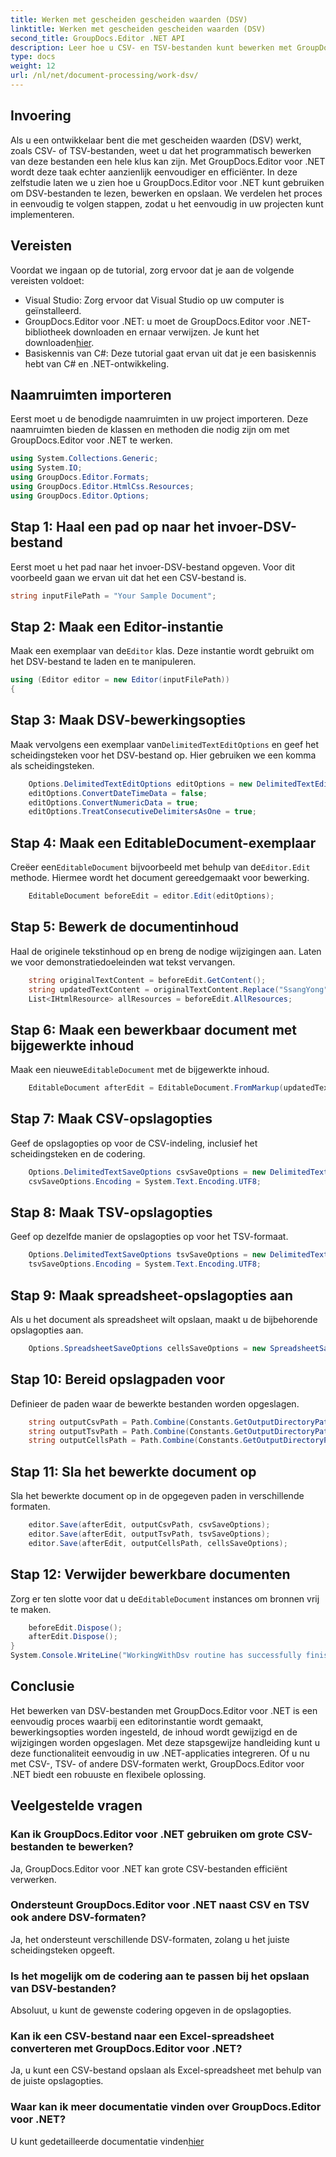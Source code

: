 ```yaml
---
title: Werken met gescheiden gescheiden waarden (DSV)
linktitle: Werken met gescheiden gescheiden waarden (DSV)
second_title: GroupDocs.Editor .NET API
description: Leer hoe u CSV- en TSV-bestanden kunt bewerken met GroupDocs.Editor voor .NET met deze stapsgewijze handleiding. Verbeter moeiteloos uw .NET-projecten.
type: docs
weight: 12
url: /nl/net/document-processing/work-dsv/
---
```

## Invoering
Als u een ontwikkelaar bent die met gescheiden waarden (DSV) werkt, zoals CSV- of TSV-bestanden, weet u dat het programmatisch bewerken van deze bestanden een hele klus kan zijn. Met GroupDocs.Editor voor .NET wordt deze taak echter aanzienlijk eenvoudiger en efficiënter. In deze zelfstudie laten we u zien hoe u GroupDocs.Editor voor .NET kunt gebruiken om DSV-bestanden te lezen, bewerken en opslaan. We verdelen het proces in eenvoudig te volgen stappen, zodat u het eenvoudig in uw projecten kunt implementeren.
## Vereisten
Voordat we ingaan op de tutorial, zorg ervoor dat je aan de volgende vereisten voldoet:
- Visual Studio: Zorg ervoor dat Visual Studio op uw computer is geïnstalleerd.
-  GroupDocs.Editor voor .NET: u moet de GroupDocs.Editor voor .NET-bibliotheek downloaden en ernaar verwijzen. Je kunt het downloaden[hier](https://releases.groupdocs.com/editor/net/).
- Basiskennis van C#: Deze tutorial gaat ervan uit dat je een basiskennis hebt van C# en .NET-ontwikkeling.
## Naamruimten importeren
Eerst moet u de benodigde naamruimten in uw project importeren. Deze naamruimten bieden de klassen en methoden die nodig zijn om met GroupDocs.Editor voor .NET te werken.
```csharp
using System.Collections.Generic;
using System.IO;
using GroupDocs.Editor.Formats;
using GroupDocs.Editor.HtmlCss.Resources;
using GroupDocs.Editor.Options;
```

## Stap 1: Haal een pad op naar het invoer-DSV-bestand
Eerst moet u het pad naar het invoer-DSV-bestand opgeven. Voor dit voorbeeld gaan we ervan uit dat het een CSV-bestand is.
```csharp
string inputFilePath = "Your Sample Document";
```
## Stap 2: Maak een Editor-instantie
 Maak een exemplaar van de`Editor` klas. Deze instantie wordt gebruikt om het DSV-bestand te laden en te manipuleren.
```csharp
using (Editor editor = new Editor(inputFilePath))
{
```
## Stap 3: Maak DSV-bewerkingsopties
 Maak vervolgens een exemplaar van`DelimitedTextEditOptions` en geef het scheidingsteken voor het DSV-bestand op. Hier gebruiken we een komma als scheidingsteken.
```csharp
    Options.DelimitedTextEditOptions editOptions = new DelimitedTextEditOptions(",");
    editOptions.ConvertDateTimeData = false;
    editOptions.ConvertNumericData = true;
    editOptions.TreatConsecutiveDelimitersAsOne = true;
```
## Stap 4: Maak een EditableDocument-exemplaar
 Creëer een`EditableDocument` bijvoorbeeld met behulp van de`Editor.Edit` methode. Hiermee wordt het document gereedgemaakt voor bewerking.
```csharp
    EditableDocument beforeEdit = editor.Edit(editOptions);
```
## Stap 5: Bewerk de documentinhoud
Haal de originele tekstinhoud op en breng de nodige wijzigingen aan. Laten we voor demonstratiedoeleinden wat tekst vervangen.
```csharp
    string originalTextContent = beforeEdit.GetContent();
    string updatedTextContent = originalTextContent.Replace("SsangYong", "Chevrolet").Replace("Kyron", "Camaro");
    List<IHtmlResource> allResources = beforeEdit.AllResources;
```
## Stap 6: Maak een bewerkbaar document met bijgewerkte inhoud
 Maak een nieuwe`EditableDocument` met de bijgewerkte inhoud.
```csharp
    EditableDocument afterEdit = EditableDocument.FromMarkup(updatedTextContent, allResources);
```
## Stap 7: Maak CSV-opslagopties
Geef de opslagopties op voor de CSV-indeling, inclusief het scheidingsteken en de codering.
```csharp
    Options.DelimitedTextSaveOptions csvSaveOptions = new DelimitedTextSaveOptions(",");
    csvSaveOptions.Encoding = System.Text.Encoding.UTF8;
```
## Stap 8: Maak TSV-opslagopties
Geef op dezelfde manier de opslagopties op voor het TSV-formaat.
```csharp
    Options.DelimitedTextSaveOptions tsvSaveOptions = new DelimitedTextSaveOptions("\t");
    tsvSaveOptions.Encoding = System.Text.Encoding.UTF8;
```
## Stap 9: Maak spreadsheet-opslagopties aan
Als u het document als spreadsheet wilt opslaan, maakt u de bijbehorende opslagopties aan.
```csharp
    Options.SpreadsheetSaveOptions cellsSaveOptions = new SpreadsheetSaveOptions(SpreadsheetFormats.Xlsm);
```
## Stap 10: Bereid opslagpaden voor
Definieer de paden waar de bewerkte bestanden worden opgeslagen.
```csharp
    string outputCsvPath = Path.Combine(Constants.GetOutputDirectoryPath(inputFilePath), Path.GetFileNameWithoutExtension(inputFilePath) + ".csv");
    string outputTsvPath = Path.Combine(Constants.GetOutputDirectoryPath(inputFilePath), Path.GetFileNameWithoutExtension(inputFilePath) + ".tsv");
    string outputCellsPath = Path.Combine(Constants.GetOutputDirectoryPath(inputFilePath), Path.GetFileNameWithoutExtension(inputFilePath) + ".xlsm");
```
## Stap 11: Sla het bewerkte document op
Sla het bewerkte document op in de opgegeven paden in verschillende formaten.
```csharp
    editor.Save(afterEdit, outputCsvPath, csvSaveOptions);
    editor.Save(afterEdit, outputTsvPath, tsvSaveOptions);
    editor.Save(afterEdit, outputCellsPath, cellsSaveOptions);
```
## Stap 12: Verwijder bewerkbare documenten
 Zorg er ten slotte voor dat u de`EditableDocument` instances om bronnen vrij te maken.
```csharp
    beforeEdit.Dispose();
    afterEdit.Dispose();
}
System.Console.WriteLine("WorkingWithDsv routine has successfully finished");
```
## Conclusie
Het bewerken van DSV-bestanden met GroupDocs.Editor voor .NET is een eenvoudig proces waarbij een editorinstantie wordt gemaakt, bewerkingsopties worden ingesteld, de inhoud wordt gewijzigd en de wijzigingen worden opgeslagen. Met deze stapsgewijze handleiding kunt u deze functionaliteit eenvoudig in uw .NET-applicaties integreren. Of u nu met CSV-, TSV- of andere DSV-formaten werkt, GroupDocs.Editor voor .NET biedt een robuuste en flexibele oplossing.
## Veelgestelde vragen
### Kan ik GroupDocs.Editor voor .NET gebruiken om grote CSV-bestanden te bewerken?
Ja, GroupDocs.Editor voor .NET kan grote CSV-bestanden efficiënt verwerken.
### Ondersteunt GroupDocs.Editor voor .NET naast CSV en TSV ook andere DSV-formaten?
Ja, het ondersteunt verschillende DSV-formaten, zolang u het juiste scheidingsteken opgeeft.
### Is het mogelijk om de codering aan te passen bij het opslaan van DSV-bestanden?
Absoluut, u kunt de gewenste codering opgeven in de opslagopties.
### Kan ik een CSV-bestand naar een Excel-spreadsheet converteren met GroupDocs.Editor voor .NET?
Ja, u kunt een CSV-bestand opslaan als Excel-spreadsheet met behulp van de juiste opslagopties.
### Waar kan ik meer documentatie vinden over GroupDocs.Editor voor .NET?
 U kunt gedetailleerde documentatie vinden[hier](https://reference.groupdocs.com/editor/net/)